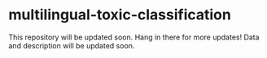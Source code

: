 # multilingual-toxic-classification
This repository will be updated soon. Hang in there for more updates!
Data and description will be updated soon.
